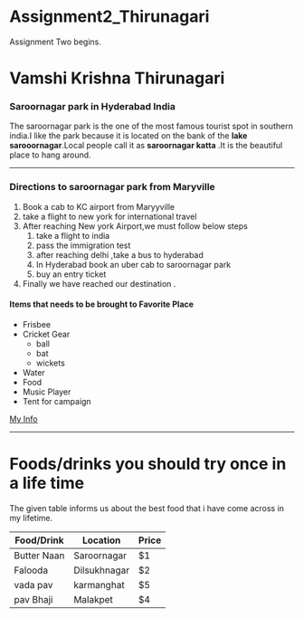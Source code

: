 # Assignment2_Thirunagari
Assignment Two begins.
# Vamshi Krishna Thirunagari # 
### Saroornagar park in Hyderabad India ###
The saroornagar park is the one of the most famous tourist spot in southern india.I like the park because it is located on the bank of the **lake sarooornagar**.Local people call it as **saroornagar katta** .It is the beautiful place to hang around.
<hr/>

### Directions to saroornagar park from Maryville ###

1. Book a cab to KC airport from Maryyville
2. take a flight to new york for international travel
3. After reaching New york Airport,we must follow  below steps
   1. take a flight to india
   2. pass the immigration test
   3. after reaching delhi ,take a bus to hyderabad
   4. In Hyderabad book an uber cab to saroornagar park
   5. buy an entry ticket
4. Finally we have reached our destination .

#### Items that needs to be brought to Favorite Place ####
* Frisbee
* Cricket Gear
   * ball
   * bat
   * wickets
* Water
* Food
* Music Player
* Tent for campaign

[My Info](AboutMe.md) 

---

# Foods/drinks you should try once in a life time
The given table  informs us about the best food that i have come across in my lifetime.
 
| Food/Drink | Location | Price |
|------------|--------|------|
|   Butter Naan  | Saroornagar   | $1 |
|   Falooda   | Dilsukhnagar| $2 |
|   vada pav     | karmanghat | $5 |
|   pav Bhaji     | Malakpet | $4 |
